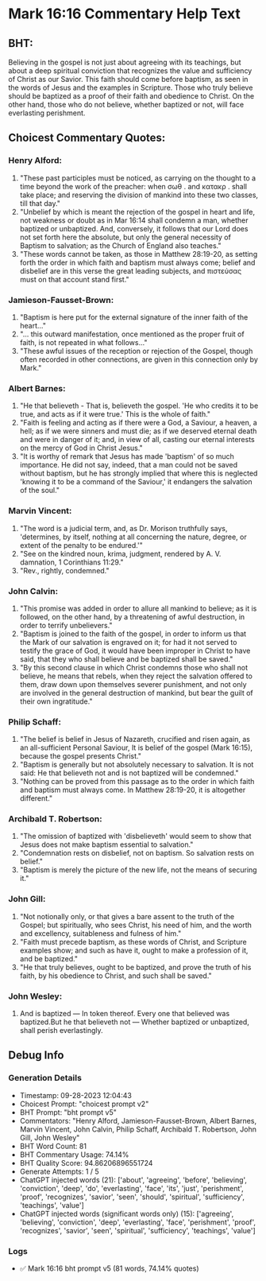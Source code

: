 # Mark 16:16 Commentary Help Text

## BHT:
Believing in the gospel is not just about agreeing with its teachings, but about a deep spiritual conviction that recognizes the value and sufficiency of Christ as our Savior. This faith should come before baptism, as seen in the words of Jesus and the examples in Scripture. Those who truly believe should be baptized as a proof of their faith and obedience to Christ. On the other hand, those who do not believe, whether baptized or not, will face everlasting perishment.

## Choicest Commentary Quotes:
### Henry Alford:
1. "These past participles must be noticed, as carrying on the thought to a time beyond the work of the preacher: when σωθ . and κατακρ . shall take place; and reserving the division of mankind into these two classes, till that day."
2. "Unbelief by which is meant the rejection of the gospel in heart and life, not weakness or doubt as in Mar 16:14 shall condemn a man, whether baptized or unbaptized. And, conversely, it follows that our Lord does not set forth here the absolute, but only the general necessity of Baptism to salvation; as the Church of England also teaches."
3. "These words cannot be taken, as those in Matthew 28:19-20, as setting forth the order in which faith and baptism must always come; belief and disbelief are in this verse the great leading subjects, and πιστεύσας must on that account stand first."

### Jamieson-Fausset-Brown:
1. "Baptism is here put for the external signature of the inner faith of the heart..."
2. "... this outward manifestation, once mentioned as the proper fruit of faith, is not repeated in what follows..."
3. "These awful issues of the reception or rejection of the Gospel, though often recorded in other connections, are given in this connection only by Mark."

### Albert Barnes:
1. "He that believeth - That is, believeth the gospel. 'He who credits it to be true, and acts as if it were true.' This is the whole of faith."
2. "Faith is feeling and acting as if there were a God, a Saviour, a heaven, a hell; as if we were sinners and must die; as if we deserved eternal death and were in danger of it; and, in view of all, casting our eternal interests on the mercy of God in Christ Jesus."
3. "It is worthy of remark that Jesus has made 'baptism' of so much importance. He did not say, indeed, that a man could not be saved without baptism, but he has strongly implied that where this is neglected 'knowing it to be a command of the Saviour,' it endangers the salvation of the soul."

### Marvin Vincent:
1. "The word is a judicial term, and, as Dr. Morison truthfully says, 'determines, by itself, nothing at all concerning the nature, degree, or extent of the penalty to be endured.'"
2. "See on the kindred noun, krima, judgment, rendered by A. V. damnation, 1 Corinthians 11:29."
3. "Rev., rightly, condemned."

### John Calvin:
1. "This promise was added in order to allure all mankind to believe; as it is followed, on the other hand, by a threatening of awful destruction, in order to terrify unbelievers."
2. "Baptism is joined to the faith of the gospel, in order to inform us that the Mark of our salvation is engraved on it; for had it not served to testify the grace of God, it would have been improper in Christ to have said, that they who shall believe and be baptized shall be saved."
3. "By this second clause in which Christ condemns those who shall not believe, he means that rebels, when they reject the salvation offered to them, draw down upon themselves severer punishment, and not only are involved in the general destruction of mankind, but bear the guilt of their own ingratitude."

### Philip Schaff:
1. "The belief is belief in Jesus of Nazareth, crucified and risen again, as an all-sufficient Personal Saviour, It is belief of the gospel (Mark 16:15), because the gospel presents Christ."
2. "Baptism is generally but not absolutely necessary to salvation. It is not said: He that believeth not and is not baptized will be condemned."
3. "Nothing can be proved from this passage as to the order in which faith and baptism must always come. In Matthew 28:19-20, it is altogether different."


### Archibald T. Robertson:
1. "The omission of baptized with 'disbelieveth' would seem to show that Jesus does not make baptism essential to salvation."
2. "Condemnation rests on disbelief, not on baptism. So salvation rests on belief."
3. "Baptism is merely the picture of the new life, not the means of securing it."

### John Gill:
1. "Not notionally only, or that gives a bare assent to the truth of the Gospel; but spiritually, who sees Christ, his need of him, and the worth and excellency, suitableness and fulness of him."
2. "Faith must precede baptism, as these words of Christ, and Scripture examples show; and such as have it, ought to make a profession of it, and be baptized."
3. "He that truly believes, ought to be baptized, and prove the truth of his faith, by his obedience to Christ, and such shall be saved."

### John Wesley:
1. And is baptized — In token thereof. Every one that believed was baptized.But he that believeth not — Whether baptized or unbaptized, shall perish everlastingly.


## Debug Info
### Generation Details
- Timestamp: 09-28-2023 12:04:43
- Choicest Prompt: "choicest prompt v2"
- BHT Prompt: "bht prompt v5"
- Commentators: "Henry Alford, Jamieson-Fausset-Brown, Albert Barnes, Marvin Vincent, John Calvin, Philip Schaff, Archibald T. Robertson, John Gill, John Wesley"
- BHT Word Count: 81
- BHT Commentary Usage: 74.14%
- BHT Quality Score: 94.86206896551724
- Generate Attempts: 1 / 5
- ChatGPT injected words (21):
	['about', 'agreeing', 'before', 'believing', 'conviction', 'deep', 'do', 'everlasting', 'face', 'its', 'just', 'perishment', 'proof', 'recognizes', 'savior', 'seen', 'should', 'spiritual', 'sufficiency', 'teachings', 'value']
- ChatGPT injected words (significant words only) (15):
	['agreeing', 'believing', 'conviction', 'deep', 'everlasting', 'face', 'perishment', 'proof', 'recognizes', 'savior', 'seen', 'spiritual', 'sufficiency', 'teachings', 'value']

### Logs
- ✅ Mark 16:16 bht prompt v5 (81 words, 74.14% quotes)